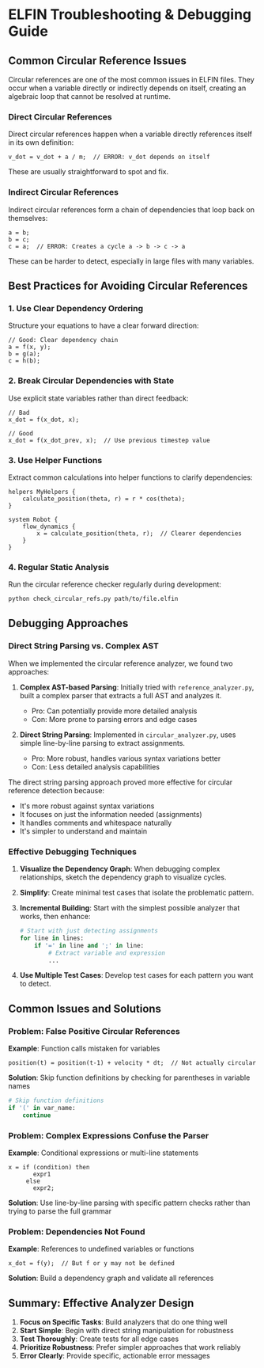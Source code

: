 # ELFIN Troubleshooting & Debugging Guide

## Common Circular Reference Issues

Circular references are one of the most common issues in ELFIN files. They occur when a variable directly or indirectly depends on itself, creating an algebraic loop that cannot be resolved at runtime.

### Direct Circular References

Direct circular references happen when a variable directly references itself in its own definition:

```
v_dot = v_dot + a / m;  // ERROR: v_dot depends on itself
```

These are usually straightforward to spot and fix.

### Indirect Circular References

Indirect circular references form a chain of dependencies that loop back on themselves:

```
a = b;
b = c;
c = a;  // ERROR: Creates a cycle a -> b -> c -> a
```

These can be harder to detect, especially in large files with many variables.

## Best Practices for Avoiding Circular References

### 1. Use Clear Dependency Ordering

Structure your equations to have a clear forward direction:

```
// Good: Clear dependency chain
a = f(x, y);
b = g(a);
c = h(b);
```

### 2. Break Circular Dependencies with State

Use explicit state variables rather than direct feedback:

```
// Bad
x_dot = f(x_dot, x);

// Good
x_dot = f(x_dot_prev, x);  // Use previous timestep value
```

### 3. Use Helper Functions

Extract common calculations into helper functions to clarify dependencies:

```
helpers MyHelpers {
    calculate_position(theta, r) = r * cos(theta);
}

system Robot {
    flow_dynamics {
        x = calculate_position(theta, r);  // Clearer dependencies
    }
}
```

### 4. Regular Static Analysis

Run the circular reference checker regularly during development:

```bash
python check_circular_refs.py path/to/file.elfin
```

## Debugging Approaches

### Direct String Parsing vs. Complex AST

When we implemented the circular reference analyzer, we found two approaches:

1. **Complex AST-based Parsing**: Initially tried with `reference_analyzer.py`, built a complex parser that extracts a full AST and analyzes it.
   - Pro: Can potentially provide more detailed analysis
   - Con: More prone to parsing errors and edge cases

2. **Direct String Parsing**: Implemented in `circular_analyzer.py`, uses simple line-by-line parsing to extract assignments.
   - Pro: More robust, handles various syntax variations better
   - Con: Less detailed analysis capabilities

The direct string parsing approach proved more effective for circular reference detection because:
- It's more robust against syntax variations
- It focuses on just the information needed (assignments)
- It handles comments and whitespace naturally
- It's simpler to understand and maintain

### Effective Debugging Techniques

1. **Visualize the Dependency Graph**: When debugging complex relationships, sketch the dependency graph to visualize cycles.

2. **Simplify**: Create minimal test cases that isolate the problematic pattern.

3. **Incremental Building**: Start with the simplest possible analyzer that works, then enhance:
   ```python
   # Start with just detecting assignments
   for line in lines:
       if '=' in line and ';' in line:
           # Extract variable and expression
           ...
   ```

4. **Use Multiple Test Cases**: Develop test cases for each pattern you want to detect.

## Common Issues and Solutions

### Problem: False Positive Circular References

**Example**: Function calls mistaken for variables
```
position(t) = position(t-1) + velocity * dt;  // Not actually circular
```

**Solution**: Skip function definitions by checking for parentheses in variable names
```python
# Skip function definitions
if '(' in var_name:
    continue
```

### Problem: Complex Expressions Confuse the Parser

**Example**: Conditional expressions or multi-line statements
```
x = if (condition) then
       expr1
     else
       expr2;
```

**Solution**: Use line-by-line parsing with specific pattern checks rather than trying to parse the full grammar

### Problem: Dependencies Not Found

**Example**: References to undefined variables or functions
```
x_dot = f(y);  // But f or y may not be defined
```

**Solution**: Build a dependency graph and validate all references

## Summary: Effective Analyzer Design

1. **Focus on Specific Tasks**: Build analyzers that do one thing well
2. **Start Simple**: Begin with direct string manipulation for robustness
3. **Test Thoroughly**: Create tests for all edge cases
4. **Prioritize Robustness**: Prefer simpler approaches that work reliably
5. **Error Clearly**: Provide specific, actionable error messages
